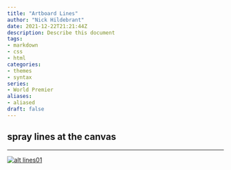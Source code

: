 ```yaml
---
title: "Artboard Lines"
author: "Nick Hildebrant"
date: 2021-12-22T21:21:44Z
description: Describe this document
tags:
- markdown
- css
- html
categories:
- themes
- syntax
series:
- World Premier
aliases:
- aliased
draft: false
---
```


## spray lines at the canvas

<!-- {{% svg "lines02.svg" %}} -->
_____________________________
[![alt lines01](/rktpi/svg/lines02.svg)](/rktpi/svg/lines02.svg)

<!-- {{% svg "lines01.svg" %}} -->



